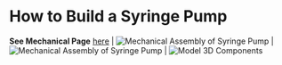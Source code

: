 # How to Build a Syringe Pump

**See Mechanical Page** [here](/Syringe-Pump-Demo/Mechanical-Assembly) 
|
![Mechanical Assembly of Syringe Pump](/Syringe-Pump-Demo/Mechanical-Assembly/Mech_Assembly_Pics/mech_assembly.jpg)
|
![Mechanical Assembly of Syringe Pump](/Syringe-Pump-Demo/Mechanical-Assembly/Mech_Assembly_Pics/mech_assembly_2.jpg)
|
![Model 3D Components](/Syringe-Pump-Demo/Mechanical-Assembly/Mech_Assembly_Pics/mech_assembly_3.jpg)
